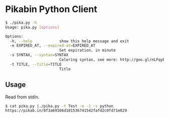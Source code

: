 Pikabin Python Client
=====================

```bash
$ ./pika.py -h
Usage: pika.py [options]

Options:
  -h, --help            show this help message and exit
  -e EXPIRED_AT, --expired-at=EXPIRED_AT
                        Set expiration, in minute
  -s SYNTAX, --syntax=SYNTAX
                        Coloring syntax, see more: http://goo.gl/nLFqyB
  -t TITLE, --title=TITLE
                        Title
```

Usage
-----

Read from stdin.

```bash
$ cat pika.py |./pika.py -t Test -e -1 -s python
https://pikab.in/8f3a69166d101536741542fafd2c0fd71e829
```

